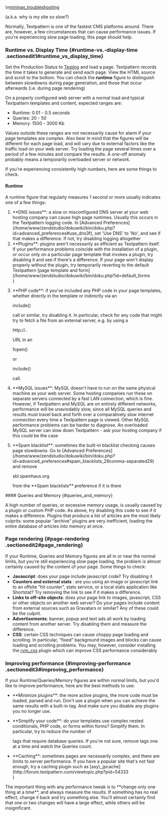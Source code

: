 \\n[mininav\_troubleshooting](/home/www/zendstudio/dokuwiki/bin/lib/exe/fetch.php?id=&media=mininav_troubleshooting)

(a.k.a. why is my site so slow?)

Normally, Textpattern is one of the fastest CMS platforms around. There
are, however, a few circumstances that can cause performance issues. If
you're experiencing slow page loading, this page should help.

### Runtime vs. Display Time {#runtime-vs.-display-time .sectionedit1#runtime_vs_display_time}

Set the Production Status to
[Testing](/home/www/zendstudio/dokuwiki/bin/doku.php?id=basic_preferences#production_status)
and load a page. Textpattern records the time it takes to generate and
send each page. View the HTML source and scroll to the bottom. You can
check the **runtime** figure to distinguish between slowdowns during
page generation, and those that occur afterwards (i.e. during page
rendering)

On a properly configured web server with a normal load and typical
Textpattern templates and content, expected ranges are:

-   Runtime: 0.01 - 0.5 seconds
-   Queries: 20 - 50
-   Memory: 1500 - 3000 Kb

Values outside these ranges are not necessarily cause for alarm if your
page templates are complex. Also bear in mind that the figures will be
different for each page load, and will vary due to external factors like
the traffic load on your web server. Try loading the page several times
over a period of a few minutes and compare the results. A one-off
anomaly probably means a temporarily overloaded server or network.

If you're experiencing consistently high numbers, here are some things
to check.

#### Runtime

A runtime figure that regularly measures 1 second or more usually
indicates one of a few things:

<ol>
<li>
**DNS issues**: a slow or misconfigured DNS server at your web hosting
company can cause high page runtimes. Usually this occurs in the
Textpattern logging code. In [Advanced
Preferences](/home/www/zendstudio/dokuwiki/bin/doku.php?id=advanced_preferences#use_dns3f),
set 'Use DNS' to 'No', and see if that makes a difference. If not, try
disabling logging altogether

</li>
<li>
**Plugins**: plugins aren't necessarily as efficient as Textpattern
itself. If your performance problems coincide with the installation of a
plugin, or occur only on a particular page template that invokes a
plugin, try disabling it and see if there's a difference. If your page
won't display properly without the plugin, try temporarily reverting to
the default Textpattern [page template and
form](/home/www/zendstudio/dokuwiki/bin/doku.php?id=default_forms</li>)

<li>
<p>
**PHP code**: if you've included any PHP code in your page templates,
whether directly in the template or indirectly via an

</p>
    include()

<p>
call or similar, try disabling it. In particular, check for any code
that might try to fetch a file from an external server, e.g. by using a

</p>
    <nowiki>http://..</nowiki>

<p>
URL in an

</p>
    fopen()

<p>
or

</p>
    include()

<p>
call.

</p>
</li>
<li>
**MySQL issues**: MySQL doesn't have to run on the same physical machine
as your web server. Some hosting companies run these on separate servers
connected by a fast LAN connection, which is fine. However, if
Textpattern and MySQL are on entirely different networks, performance
will be unaviodably slow, since all MySQL queries and results must
travel back and forth over a comparatively slow internet connection
every time a Textpattern page is viewed. Other MySQL performance
problems can be harder to diagnose. An overloaded MySQL server can slow
down Textpattern - ask your hosting company if this could be the case

</li>
<li>
<p>
**Spam blacklist**: sometimes the built-in blacklist checking causes
page slowdowns. Go to [Advanced
Preferences](/home/www/zendstudio/dokuwiki/bin/doku.php?id=advanced_preferences#spam_blacklists_28comma-separated29)
and remove

</p>
    sbl.spamhaus.org

<p>
from the **Spam blacklists** preference if it is there

</p>
</li>
</ol>
#### Queries and Memory {#queries_and_memory}

A high number of queries, or excessive memory usage, is usually caused
by a plugin or custom PHP code. As above, try disabling this code to see
if it makes a difference. Plugins that produce a list of articles are
the most likely culprits: some popular “archive” plugins are very
inefficient, loading the entire database of articles into memory at
once.

### Page rendering {#page-rendering .sectionedit2#page_rendering}

If your Runtime, Queries and Memory figures are all in or near the
normal limits, but you're still experiencing slow page loading, the
problem is almost certainly caused by the content of your page. Some
things to check:

-   **Javascript**: does your page include javascript code? Try
    disabling it
-   **Counters and external stats** : are you using an image or
    javascript link to an offsite “hit counter”, stats service, or a
    local stats application like Shortstat? Try removing the link to see
    if it makes a difference.
-   **Links to off-site objects**: does your page link to images,
    javascript, CSS or other objects on another web server? Do your
    pages include content from external sources such as Gravatars or
    similar? Any of these could be the culprit.
-   **Advertisements**: banner, popup and text ads all work by loading
    content from another server. Try disabling them and measure
    the difference.
-   **CSS**: certain CSS techniques can cause choppy page loading
    and scrolling. In particular, “fixed” background images and blocks
    can cause loading and scrolling problems. You may, however, consider
    installing the [rvm\_css](http://vanmelick.com/txp) plugin which can
    improve CSS performance considerably

### Improving performance {#improving-performance .sectionedit3#improving_performance}

If your Runtime/Queries/Memory figures are within normal limits, but
you'd like to improve performance, here are the best methods to use:

<ul>
<li>
**Minimize plugins**: the more active plugins, the more code must be
loaded, parsed and run. Don't use a plugin when you can achieve the same
results with a built-in tag. And make sure you disable any plugins you
no longer use.

</li>
<li>
<p>
**Simplify your code**: do your templates use complex nested
conditionals, PHP code, or forms within forms? Simplify them. In
particular, try to reduce the number of

</p>
    <txp:...>

<p>
tags that require database queries. If you're not sure, remove tags one
at a time and watch the Queries count.

</p>
</li>
<li>
**Caching**: sometimes pages are necessarily complex, and there are
limits to server performance. If you have a popular site that's not fast
enough, try a caching plugin such as
[asy\_jpcache](http://forum.textpattern.com/viewtopic.php?pid=54333</li>)

</ul>
The important thing with any performance tweak is to **change only one
thing at a time**, and always measure the results. If something has no
real effect, change it back and try something else. You'll almost
certainly find that one or two changes will have a large effect, while
others will be insignificant.
